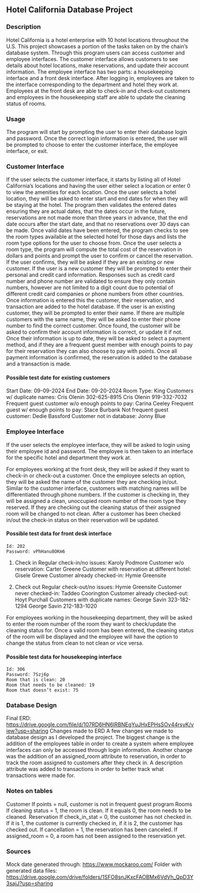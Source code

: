 ## Hotel California Database Project

### Description
Hotel California is a hotel enterprise with 10 hotel locations throughout the U.S. 
This project showcases a portion of the tasks taken on by the chain’s database system. 
Through this program users can access customer and employee interfaces. 
The customer interface allows customers to see details about hotel locations, make reservations, and update their account information. 
The employee interface has two parts: a housekeeping interface and a front desk interface. 
After logging in, employees are taken to the interface corresponding to the department and hotel they work at. 
Employees at the front desk are able to check-in and check-out customers and employees in the housekeeping staff are able to update the cleaning status of rooms.



### Usage
The program will start by prompting the user to enter their database login and password. 
Once the correct login information is entered, the user will be prompted to choose to enter the customer interface,  the employee interface, or exit. 

### Customer Interface
If the user selects the customer interface, it starts by listing all of Hotel California’s locations and having the user either select a location or enter 0 to view the amenities for each location.
Once the user selects a hotel location, they will be asked to enter start and end dates for when they will be staying at the hotel. 
The program then validates the entered dates ensuring they are actual dates, that the dates occur in the future, reservations are not made more than three years in advance, that the end date occurs after the start date, and that no reservations over 30 days can be made.
Once valid dates have been entered, the program checks to see the room types available at the selected hotel for those days and lists the room type options for the user to choose from. 
Once the user selects a room type, the program will compute the total cost of the reservation in dollars and points and prompt the user to confirm or cancel the reservation. 
If the user confirms, they will be asked if they are an existing or new customer. 
If the user is a new customer they will be prompted to enter their personal and credit card information. 
Responses such as credit card number and phone number are validated to ensure they only contain numbers, however are not limited to a digit count due to potential of different credit card companies or phone numbers from other countries. 
Once information is entered this the customer, their reservation, and transaction are added to the hotel database.
If the user is an existing customer, they will be prompted to enter their name. 
If there are multiple customers with the same name, they will be asked to enter their phone number to find the correct customer. 
Once found, the customer will be asked to confirm their account information is correct, or update it if not. 
Once their information is up to date, they will be asked to select a payment method, and if they are a frequent guest member with enough points to pay for their reservation they can also choose to pay with points. 
Once all payment information is confirmed, the reservation is added to the database and a transaction is made.

#### Possible test date for existing customers
Start Date: 09-09-2024
	End Date: 09-20-2024
	Room Type: King
Customers w/ duplicate names: 
Cris Olenin	302-625-8915
	Cris Olenin	919-332-7032
Frequent guest customer w/o enough points to pay: 
	Carina Ceeley
Frequent guest w/ enough points to pay:
	Stace Burbank
Not frequent guest customer:
	Dedie Bassford
Customer not in database:
	Jonny Blue


### Employee Interface
If the user selects the employee interface, they will be asked to login using their employee id and password. 
The employee is then taken to an interface for the specific hotel and department they work at.

For employees working at the front desk, they will be asked if they want to check-in or check-out a customer. 
Once the employee selects an option, they will be asked the name of the customer they are checking in/out. 
Similar to the customer interface, customers with matching names will be differentiated through phone numbers. 
If the customer is checking in, they will be assigned a clean, unoccupied room number of the room type they reserved. 
If they are checking out the cleaning status of their assigned room will be changed to not clean. 
After a customer has been checked in/out the check-in status on their reservation will be updated.

#### Possible test data for front desk interface
	Id: 202
	Password: vPhHanu8OKm6
1. Check in
	Regular check-in/no issues:
		Karoly Podmore
Customer w/o reservation:
	Carter Greene
Customer with reservation at different hotel:
	Gisele Grewe
Customer already checked-in: 
Hymie Greensite

2. Check out
		Regular check-out/no issues:
			Hymie Greensite
Customer never checked-in:
	Taddeo Coorington
Customer already checked-out:
	Hoyt Purchall
Customers with duplicate names:
	George Savin	323-182-1294
George Savin	212-183-1020

For employees working in the housekeeping department, they will be asked to enter the room number of the room they want to check/update the cleaning status for. 
Once a valid room has been entered, the cleaning status of the room will be displayed and the employee will have the option to change the status from clean to not clean or vice versa.

#### Possible test data for housekeeping interface
	Id: 306 
	Password: 7Szj6p
	Room that is clean: 20
	Room that needs to be cleaned: 19
	Room that doesn’t exist: 75




### Database Design
Final ERD: https://drive.google.com/file/d/107RD6HN6lRBNEgYuJHxEPHsSOv44rsyK/view?usp=sharing 
Changes made to ERD
A few changes we made to database design as I developed the project. The biggest change is the addition of the employees table in order to create a system where employee interfaces can only be accessed through login information. Another change was the addition of an assigned_room attribute to reservation, in order to track the room assigned to customers after they check in. A description attribute was added to transactions in order to better track what transactions were made for.

### Notes on tables
Customer
If points = null, customer is not in frequent guest program
Rooms
If cleaning status = 1, the room is clean. If it equals 0, the room needs to be cleaned.
Reservation
If check_in_stat =  0, the customer has not checked in. If it is 1, the customer is currently checked in, if it is 2, the customer has checked out. 
If cancellation = 1, the reservation has been canceled.
If assigned_room = 0, a room has not been assigned to the reservation yet.

### Sources
Mock date generated through: https://www.mockaroo.com/
Folder with generated data files: https://drive.google.com/drive/folders/1SFO8snJKxcFAOBMx6VdVh_QpD3Y3sajJ?usp=sharing 
